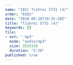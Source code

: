 ```yaml
---
name: "102) Tishrei 5731 (4)"
order: "0102"
date: "2018-09-28T10:35:28Z"
title: "Tishrei 5731 (4)"
keywords: []
file:
- ext: ".mp3"
  mime: "audio/mp3"
  size: 3555330
  duration: "2:28"
published: true
---
```

